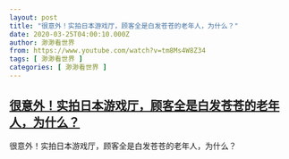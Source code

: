 ```yaml
---
layout: post
title: "很意外！实拍日本游戏厅，顾客全是白发苍苍的老年人，为什么？"
date: 2020-03-25T04:00:10.000Z
author: 渺渺看世界
from: https://www.youtube.com/watch?v=tm8Ms4W8Z34
tags: [ 渺渺看世界 ]
categories: [ 渺渺看世界 ]
---
```

<!--1585108810000-->
[很意外！实拍日本游戏厅，顾客全是白发苍苍的老年人，为什么？](https://www.youtube.com/watch?v=tm8Ms4W8Z34)
------

<div>
很意外！实拍日本游戏厅，顾客全是白发苍苍的老年人，为什么？
</div>
